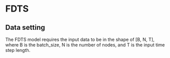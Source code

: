 # FDTS
## Data setting
The FDTS model requires the input data to be in the shape of [B, N, T], where B is the batch_size, N is the number of nodes, and T is the input time step length.
